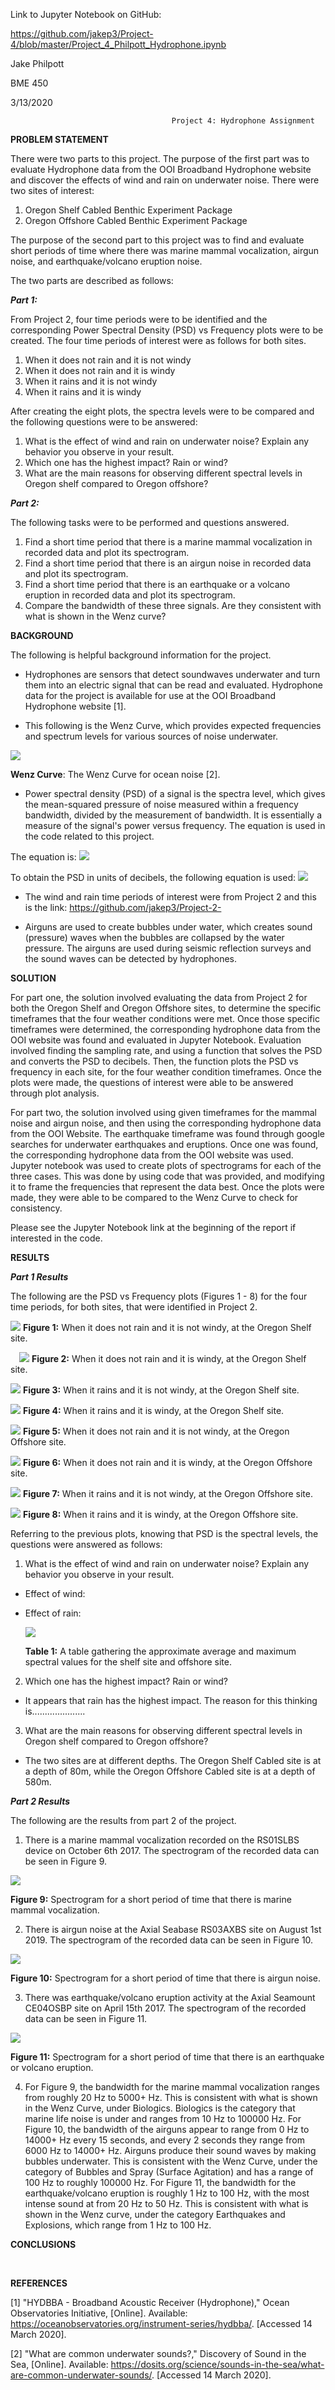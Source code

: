 
Link to Jupyter Notebook on GitHub:

https://github.com/jakep3/Project-4/blob/master/Project_4_Philpott_Hydrophone.ipynb

Jake Philpott

BME 450

3/13/2020

                                        Project 4: Hydrophone Assignment

__PROBLEM STATEMENT__ 

There were two parts to this project. The purpose of the first part was to evaluate Hydrophone data from the OOI Broadband Hydrophone website and discover the effects of wind and rain on underwater noise. There were two sites of interest:
  1.	Oregon Shelf Cabled Benthic Experiment Package
  2.	Oregon Offshore Cabled Benthic Experiment Package

The purpose of the second part to this project was to find and evaluate short periods of time where there was marine mammal vocalization, airgun noise, and earthquake/volcano eruption noise. 

The two parts are described as follows: 

___Part 1:___

From Project 2, four time periods were to be identified and the corresponding Power Spectral Density (PSD) vs Frequency plots were to be created. The four time periods of interest were as follows for both sites. 
  1. When it does not rain and it is not windy
  2. When it does not rain and it is windy
  3. When it rains and it is not windy
  4. When it rains and it is windy
  
After creating the eight plots, the spectra levels were to be compared and the following questions were to be answered:
  1. What is the effect of wind and rain on underwater noise? Explain any behavior you observe in your result.
  2. Which one has the highest impact? Rain or wind? 
  3. What are the main reasons for observing different spectral levels in Oregon shelf compared to Oregon offshore?

___Part 2:___

The following tasks were to be performed and questions answered. 

  1. Find a short time period that there is a marine mammal vocalization in recorded data and plot its spectrogram.
  2. Find a short time period that there is an airgun noise in recorded data and plot its spectrogram.
  3. Find a short time period that there is an earthquake or a volcano eruption in recorded data and plot its spectrogram.
  4. Compare the bandwidth of these three signals. Are they consistent with what is shown in the Wenz curve?

__BACKGROUND__ 

The following is helpful background information for the project. 


* Hydrophones are sensors that detect soundwaves underwater and turn them into an electric signal that can be read and evaluated. Hydrophone data for the project is available for use at the OOI Broadband Hydrophone website [1]. 

* This following is the Wenz Curve, which provides expected frequencies and spectrum levels for various sources of noise underwater.

![](12.JPG)

__Wenz Curve__: The Wenz Curve for ocean noise [2]. 

* Power spectral density (PSD) of a signal is the spectra level, which gives the mean-squared pressure of noise measured within a frequency bandwidth, divided by the measurement of bandwidth. It is essentially a measure of the signal's power versus frequency. The equation is used in the code related to this project. 

The equation is: 
![](13.JPG)

To obtain the PSD in units of decibels, the following equation is used: 
![](14b.JPG)

* The wind and rain time periods of interest were from Project 2 and this is the link: https://github.com/jakep3/Project-2-

* Airguns are used to create bubbles under water, which creates sound (pressure) waves when the bubbles are collapsed by the water pressure. The airguns are used during seismic reflection surveys and the sound waves can be detected by hydrophones. 


__SOLUTION__

For part one, the solution involved evaluating the data from Project 2 for both the Oregon Shelf and Oregon Offshore sites, to determine the specific timeframes that the four weather conditions were met. Once those specific timeframes were determined, the corresponding hydrophone data from the OOI website was found and evaluated in Jupyter Notebook. Evaluation involved finding the sampling rate, and using a function that solves the PSD and converts the PSD to decibels. Then, the function plots the PSD vs frequency in each site, for the four weather condition timeframes. Once the plots were made, the questions of interest were able to be answered through plot analysis. 

For part two, the solution involved using given timeframes for the mammal noise and airgun noise, and then using the corresponding hydrophone data from the OOI Website. The earthquake timeframe was found through google searches for underwater earthquakes and eruptions. Once one was found, the corresponding hydrophone data from the OOI website was used. Jupyter notebook was used to create plots of spectrograms for each of the three cases. This was done by using code that was provided, and modifying it to frame the frequencies that represent the data best. Once the plots were made, they were able to be compared to the Wenz Curve to check for consistency. 

Please see the Jupyter Notebook link at the beginning of the report if interested in the code. 


__RESULTS__


___Part 1 Results___

The following are the PSD vs Frequency plots (Figures 1 - 8) for the four time periods, for both sites, that were identified in Project 2.   

![](1.JPG)
__Figure 1:__  When it does not rain and it is not windy, at the Oregon Shelf site. 

 
 ![](2.JPG)
__Figure 2:__ When it does not rain and it is windy, at the Oregon Shelf site. 


![](3.JPG)
__Figure 3:__ When it rains and it is not windy, at the Oregon Shelf site. 


![](4.JPG)
__Figure 4:__ When it rains and it is windy, at the Oregon Shelf site. 


![](5.JPG)
__Figure 5:__ When it does not rain and it is not windy, at the Oregon Offshore site. 


![](6.JPG)
__Figure 6:__ When it does not rain and it is windy, at the Oregon Offshore site. 


![](7.JPG)
__Figure 7:__ When it rains and it is not windy, at the Oregon Offshore site. 


![](8.JPG)
__Figure 8:__ When it rains and it is windy, at the Oregon Offshore site. 



Referring to the previous plots, knowing that PSD is the spectral levels, the questions were answered as follows: 

 1. What is the effect of wind and rain on underwater noise? Explain any behavior you observe in your result.
* Effect of wind: 
* Effect of rain: 

  ![](15.JPG)
  
  __Table 1:__ A table gathering the approximate average and maximum spectral values for the shelf site and offshore site. 
    
 2. Which one has the highest impact? Rain or wind? 
* It appears that rain has the highest impact. The reason for this thinking is.....................
 
    
 3. What are the main reasons for observing different spectral levels in Oregon shelf compared to Oregon offshore?
* The two sites are at different depths. The Oregon Shelf Cabled site is at a depth of 80m, while the Oregon Offshore Cabled site is at a depth of 580m. 
 
    


___Part 2 Results___

The following are the results from part 2 of the project. 

  1. There is a marine mammal vocalization recorded on the RS01SLBS device on October 6th 2017. The spectrogram of the recorded data can be seen in Figure 9. 
    
   ![](9.JPG)
    
__Figure 9:__ Spectrogram for a short period of time that there is marine mammal vocalization. 


  2. There is airgun noise at the Axial Seabase RS03AXBS site on August 1st 2019. The spectrogram of the recorded data can be seen in Figure 10. 
    
  ![](10b.JPG)
    
__Figure 10:__ Spectrogram for a short period of time that there is airgun noise. 


  3. There was earthquake/volcano eruption activity at the Axial Seamount CE04OSBP site on April 15th 2017. The spectrogram of the recorded data can be seen in Figure 11.
    
  ![](11.JPG)
    
__Figure 11:__ Spectrogram for a short period of time that there is an earthquake or volcano eruption. 
 




4.  For Figure 9, the bandwidth for the marine mammal vocalization ranges from roughly 20 Hz to 5000+ Hz. This is consistent with  what is shown in the Wenz Curve, under Biologics. Biologics is the category that marine life noise is under and ranges from 10 Hz to 100000 Hz. For Figure 10, the bandwidth of the airguns appear to range from 0 Hz to 14000+ Hz every 15 seconds, and every 2 seconds they range from 6000 Hz to 14000+ Hz. Airguns produce their sound waves by making bubbles underwater. This is consistent with the Wenz Curve, under the category of Bubbles and Spray (Surface Agitation) and has a range of 100 Hz to roughly 100000 Hz.  For Figure 11, the bandwidth for the earthquake/volcano eruption is roughly 1 Hz to 100 Hz, with the most intense sound at from 20 Hz to 50 Hz. This is consistent with what is shown in the Wenz curve, under the category Earthquakes and Explosions, which range from 1 Hz to 100 Hz.

   
__CONCLUSIONS__ 

 
 
__REFERENCES__

[1] 	"HYDBBA - Broadband Acoustic Receiver (Hydrophone)," Ocean Observatories Initiative, [Online]. Available: https://oceanobservatories.org/instrument-series/hydbba/. [Accessed 14 March 2020].


[2] 	"What are common underwater sounds?," Discovery of Sound in the Sea, [Online]. Available: https://dosits.org/science/sounds-in-the-sea/what-are-common-underwater-sounds/. [Accessed 14 March 2020].
